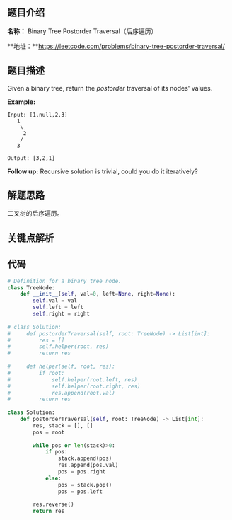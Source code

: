## 题目介绍

**名称：** Binary Tree Postorder Traversal（后序遍历）

**地址：**https://leetcode.com/problems/binary-tree-postorder-traversal/



## 题目描述


Given a binary tree, return the *postorder* traversal of its nodes' values.

**Example:**

```
Input: [1,null,2,3]
   1
    \
     2
    /
   3

Output: [3,2,1]
```

**Follow up:** Recursive solution is trivial, could you do it iteratively?

## 解题思路

二叉树的后序遍历。



## 关键点解析



## 代码

```python
# Definition for a binary tree node.
class TreeNode:
    def __init__(self, val=0, left=None, right=None):
        self.val = val
        self.left = left
        self.right = right
        
# class Solution:
#     def postorderTraversal(self, root: TreeNode) -> List[int]:
#         res = []
#         self.helper(root, res)
#         return res
    
#     def helper(self, root, res):
#         if root:
#             self.helper(root.left, res)
#             self.helper(root.right, res)
#             res.append(root.val)
#         return res
    
class Solution:
    def postorderTraversal(self, root: TreeNode) -> List[int]:
        res, stack = [], []
        pos = root
        
        while pos or len(stack)>0:
            if pos:
                stack.append(pos)
                res.append(pos.val)
                pos = pos.right            
            else:
                pos = stack.pop()                
                pos = pos.left                
                
        res.reverse()
        return res
```

